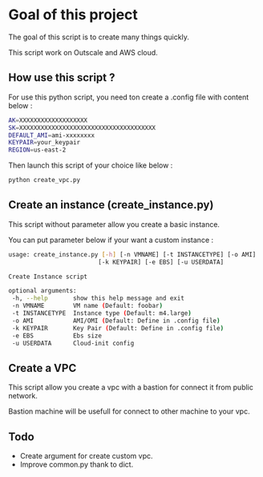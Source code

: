 # Goal of this project

The goal of this script is to create many things quickly.

This script work on Outscale and AWS cloud.

## How use this script ?

For use this python script, you need ton create a .config file with content below :

 ```bash
 AK=XXXXXXXXXXXXXXXXXXX
 SK=XXXXXXXXXXXXXXXXXXXXXXXXXXXXXXXXXXXXXX
 DEFAULT_AMI=ami-xxxxxxxx
 KEYPAIR=your_keypair
 REGION=us-east-2 
 ```
Then launch this script of your choice like below :

 ```python
 python create_vpc.py
 ```
## Create an instance (create_instance.py)

This script without parameter allow you create a basic instance.

You can put parameter below if your want a custom instance :

 ```bash
usage: create_instance.py [-h] [-n VMNAME] [-t INSTANCETYPE] [-o AMI]
                          [-k KEYPAIR] [-e EBS] [-u USERDATA]

Create Instance script

optional arguments:
  -h, --help       show this help message and exit
  -n VMNAME        VM name (Default: foobar)
  -t INSTANCETYPE  Instance type (Default: m4.large)
  -o AMI           AMI/OMI (Default: Define in .config file)
  -k KEYPAIR       Key Pair (Default: Define in .config file)
  -e EBS           Ebs size
  -u USERDATA      Cloud-init config
 ```

## Create a VPC

This script allow you create a vpc with a bastion for connect it from public network.

Bastion machine will be usefull for connect to other machine to your vpc.

## Todo 

 * Create argument for create custom vpc.
 * Improve common.py thank to dict.
